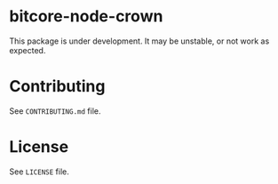 bitcore-node-crown
==================

This package is under development. It may be unstable, or not work as expected.

Contributing
============

See `CONTRIBUTING.md` file.

License
=======

See `LICENSE` file.
